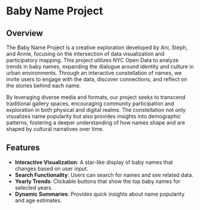# Baby Name Project

## Overview

The Baby Name Project is a creative exploration developed by Ani, Steph, and Annie, focusing on the intersection of data visualization and participatory mapping. This project utilizes NYC Open Data to analyze trends in baby names, expanding the dialogue around identity and culture in urban environments. Through an interactive constellation of names, we invite users to engage with the data, discover connections, and reflect on the stories behind each name.

By leveraging diverse media and formats, our project seeks to transcend traditional gallery spaces, encouraging community participation and exploration in both physical and digital realms. The constellation not only visualizes name popularity but also provides insights into demographic patterns, fostering a deeper understanding of how names shape and are shaped by cultural narratives over time.

## Features

- **Interactive Visualization**: A star-like display of baby names that changes based on user input.
- **Search Functionality**: Users can search for names and see related data.
- **Yearly Trends**: Clickable buttons that show the top baby names for selected years.
- **Dynamic Summaries**: Provides quick insights about name popularity and age estimates.
